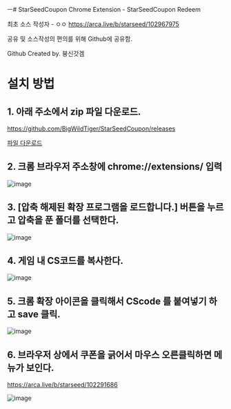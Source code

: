 ㅡ# StarSeedCoupon
Chrome Extension - StarSeedCoupon Redeem







최초 소스 작성자 - ㅇㅇ
https://arca.live/b/starseed/102967975

공유 및 소스작성의 편의를 위해 Github에 공유함.

Github Created by. 븅신갓겜




# 설치 방법


## 1. 아래 주소에서 zip 파일 다운로드.

https://github.com/BigWildTiger/StarSeedCoupon/releases

[파일 다운로드](https://github.com/BigWildTiger/StarSeedCoupon/releases/download/v1.3/StarSeedCoupon_v1.3.zip)



## 2. 크롬 브라우저 주소창에 chrome://extensions/  입력

![image](https://github.com/BigWildTiger/StarSeedCoupon/assets/10737912/e69f22d3-20f9-4ef9-b856-bbf8b47942fa)



## 3. [압축 해제된 확장 프로그램을 로드합니다.] 버튼을 누르고 압축을 푼 폴더를 선택한다.

![image](https://github.com/BigWildTiger/StarSeedCoupon/assets/10737912/b7e0a10b-988f-412a-8fa6-510fe892044f)



## 4. 게임 내 CS코드를 복사한다.

![image](https://github.com/BigWildTiger/StarSeedCoupon/assets/10737912/3518c3b7-18d8-4b47-ad42-235298cc7559)


## 5. 크롬 확장 아이콘을 클릭해서 CScode 를 붙여넣기 하고 save 클릭.

![image](https://github.com/BigWildTiger/StarSeedCoupon/assets/10737912/e0680a79-f4a2-4b8d-9986-9bf7c60aa5b5)


## 6. 브라우저 상에서 쿠폰을 긁어서 마우스 오른클릭하면 메뉴가 보인다.

https://arca.live/b/starseed/102291686

![image](https://github.com/BigWildTiger/StarSeedCoupon/assets/10737912/23a15a5b-1b72-408e-9a70-ea700fe6bf70)

